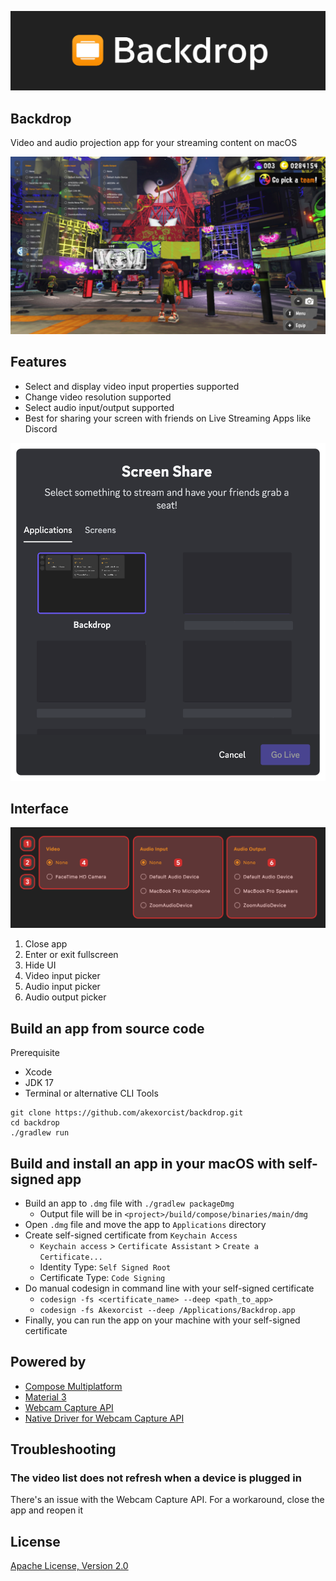 ![Backdrop app screenshot](./image/image_001.jpg)
## Backdrop
Video and audio projection app for your streaming content on macOS

![Backdrop app screenshot](./image/image_002.jpg)

## Features
* Select and display video input properties supported
* Change video resolution supported
* Select audio input/output supported
* Best for sharing your screen with friends on Live Streaming Apps like Discord

![Sharing Backdrop screen on Discord](./image/image_003.png)

## Interface
![screenshot_003.jpg](./image/image_004.jpg)
1. Close app
2. Enter or exit fullscreen
3. Hide UI
4. Video input picker
5. Audio input picker
6. Audio output picker

## Build an app from source code
Prerequisite
* Xcode
* JDK 17
* Terminal or alternative CLI Tools

```
git clone https://github.com/akexorcist/backdrop.git
cd backdrop
./gradlew run
```

## Build and install an app in your macOS with self-signed app
* Build an app to `.dmg` file with `./gradlew packageDmg`
  * Output file will be in `<project>/build/compose/binaries/main/dmg`
* Open `.dmg` file and move the app to `Applications` directory
* Create self-signed certificate from `Keychain Access`
  * `Keychain access` > `Certificate Assistant` > `Create a Certificate...`
  * Identity Type: `Self Signed Root`
  * Certificate Type: `Code Signing`
* Do manual codesign in command line with your self-signed certificate
  * `codesign -fs <certificate_name> --deep <path_to_app>`
  * `codesign -fs Akexorcist --deep /Applications/Backdrop.app`
* Finally, you can run the app on your machine with your self-signed certificate

## Powered by
* [Compose Multiplatform](https://www.jetbrains.com/lp/compose-multiplatform/)
* [Material 3](https://m3.material.io/)
* [Webcam Capture API](https://github.com/sarxos/webcam-capture)
* [Native Driver for Webcam Capture API](https://github.com/eduramiba/webcam-capture-driver-native)

## Troubleshooting
### The video list does not refresh when a device is plugged in
There's an issue with the Webcam Capture API. For a workaround, close the app and reopen it

## License
[Apache License, Version 2.0](./LICENSE.txt)
